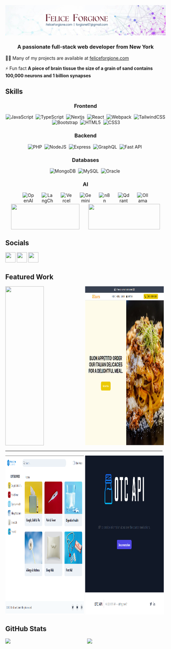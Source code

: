 ![logo](https://github.com/feliceforgione/feliceforgione/blob/main/img/githubbanner.jpg)
<h3 align="center">A passionate full-stack web developer from New York</h3>

👨‍💻 Many of my projects are available at [feliceforgione.com](feliceforgione.com)

⚡ Fun fact **A piece of brain tissue the size of a grain of sand contains
100,000 neurons and 1 billion synapses**
<br />

<div align="none" style="clear: both"></div>

## Skills
<div align="center">
  <H3> Frontend</H3>
  <img
      src="https://raw.githubusercontent.com/danielcranney/readme-generator/main/public/icons/skills/javascript-colored.svg"
      width="36"
      height="36"
      alt="JavaScript"
      title="JavaScript"
  />&nbsp;
  <img
      src="https://raw.githubusercontent.com/danielcranney/readme-generator/main/public/icons/skills/typescript-colored.svg"
      width="36"
      height="36"
      alt="TypeScript"
  />&nbsp;
  <img
      src="https://feliceforgione.com/icons/nextjs.svg"
      width="36"
      height="36"
      alt="Nextjs"
  />&nbsp;
  <img
      src="https://raw.githubusercontent.com/danielcranney/readme-generator/main/public/icons/skills/react-colored.svg"
      width="36"
      height="36"
      alt="React"
  />&nbsp;
<img
      src="https://raw.githubusercontent.com/danielcranney/readme-generator/main/public/icons/skills/webpack-colored.svg"
      width="36"
      height="36"
      alt="Webpack"
  />&nbsp;
  <img
      src="https://raw.githubusercontent.com/danielcranney/readme-generator/main/public/icons/skills/tailwindcss-colored.svg"
      width="36"
      height="36"
      alt="TailwindCSS"
  />&nbsp;
<img
      src="https://raw.githubusercontent.com/danielcranney/readme-generator/main/public/icons/skills/bootstrap-colored.svg"
      width="36"
      height="36"
      alt="Bootstrap"
  />&nbsp;
  <img
      src="https://raw.githubusercontent.com/danielcranney/readme-generator/main/public/icons/skills/html5-colored.svg"
      width="36"
      height="36"
      alt="HTML5"
  />&nbsp;
  <img
      src="https://raw.githubusercontent.com/danielcranney/readme-generator/main/public/icons/skills/css3-colored.svg"
      width="36"
      height="36"
      alt="CSS3"
  />&nbsp;
</div>

<div align="center">  
  <H3> Backend</H3>
  <img
      src="https://raw.githubusercontent.com/danielcranney/readme-generator/main/public/icons/skills/php-colored.svg"
      width="36"
      height="36"
      alt="PHP"
  />&nbsp;
<img
      src="https://raw.githubusercontent.com/danielcranney/readme-generator/main/public/icons/skills/nodejs-colored.svg"
      width="36"
      height="36"
      alt="NodeJS"
  />&nbsp;
  <img
      src="https://raw.githubusercontent.com/danielcranney/readme-generator/main/public/icons/skills/express-colored.svg"
      width="36"
      height="36"
      alt="Express"
  />&nbsp;
 <img
      src="https://raw.githubusercontent.com/danielcranney/readme-generator/main/public/icons/skills/graphql-colored.svg"
      width="36"
      height="36"
      alt="GraphQL"
  />&nbsp;
  <img
      src="https://raw.githubusercontent.com/danielcranney/readme-generator/main/public/icons/skills/fastapi-colored.svg"
      width="36"
      height="36"
      alt="Fast API"
  />&nbsp;
</div>
<div align="center">
  <H3> Databases</H3>
  <img
      src="https://raw.githubusercontent.com/danielcranney/readme-generator/main/public/icons/skills/mongodb-colored.svg"
      width="36"
      height="36"
      alt="MongoDB"
  />&nbsp;
  <img
      src="https://raw.githubusercontent.com/danielcranney/readme-generator/main/public/icons/skills/mysql-colored.svg"
      width="36"
      height="36"
      alt="MySQL"
  />&nbsp;
<img
      src="https://raw.githubusercontent.com/danielcranney/readme-generator/main/public/icons/skills/oracle-colored.svg"
      width="36"
      height="36"
      alt="Oracle"
  />&nbsp;
</div>
<div align="center">
  <h3>AI</h3>
  <div
    style="display: flex; flex-wrap: wrap; gap: 10px; justify-content: center"
  >
    <img
      alt="OpenAI"
      title="OpenAI"
      width="36"
      height="36"
      src="https://feliceforgione.com/icons/openai.svg"
    />&nbsp;
    <img
      alt="LangChain"
      title="LangChain"
      width="36"
      height="36"
      src="https://feliceforgione.com/icons/langchain.svg"
    />&nbsp;
    <img
      alt="Vercel AI"
      title="Vercel AI"
      width="36"
      height="36"
      src="https://feliceforgione.com/icons/vercel.svg"
    />&nbsp;
    <img
      alt="Gemini"
      title="Gemini"
      width="36"
      height="36"
      src="https://feliceforgione.com/icons/gemini.svg"
    />&nbsp;
    <img
      alt="n8n"
      title="n8n"
      width="36"
      height="36"
      src="https://feliceforgione.com/icons/n8n.svg"
    />&nbsp;
    <img
      alt="Qdrant"
      title="Qdrant"
      width="36"
      height="36"
      src="https://feliceforgione.com/icons/qdrant.png"
    />&nbsp;
    <img
      alt="Ollama"
      title="Ollama"
      width="36"
      height="36"
      src="https://feliceforgione.com/icons/ollama.svg"
    />
  </div>
</div>

<div
  style="display: flex; align-items: center; justify-content: center; gap: 10px"
>
  <img
    width="215"
    height="80"
    src="https://feliceforgione.com/_next/image?url=%2Fmicrosoft-certified-ai-engineer-badge.png&w=640&q=75"
  />&nbsp;&nbsp;<img
    width="225"
    height="80"
    src="https://feliceforgione.com/_next/image?url=%2Foracle-dba-badge.png&w=640&q=75"
  />
</div>

## Socials

<p align="left">
  <a
    href="https://www.github.com/feliceforgione"
    target="_blank"
    rel="noreferrer"
    ><img
      src="https://raw.githubusercontent.com/danielcranney/readme-generator/main/public/icons/socials/github.svg"
      width="32"
      height="32"
  /></a>
  <a
    href="https://www.linkedin.com/in/feliceforgione"
    target="_blank"
    rel="noreferrer"
    ><img
      src="https://raw.githubusercontent.com/danielcranney/readme-generator/main/public/icons/socials/linkedin.svg"
      width="32"
      height="32"
  /></a>
  <a href="https://www.twitter.com/forgione67" target="_blank" rel="noreferrer"
    ><img
      src="https://raw.githubusercontent.com/danielcranney/readme-generator/main/public/icons/socials/twitter.svg"
      width="32"
      height="32"
  /></a>
</p>

## Featured Work
<a href="https://github.com/feliceforgione/foodiegram"><img
    src="https://user-images.githubusercontent.com/93881327/210208867-2cb251ad-941b-41c4-a0f5-e276efde21da.png"
    width="49%"
    height="500px"
/></a>
<a href="https://github.com/feliceforgione/iEats2"><img
    src="https://raw.githubusercontent.com/feliceforgione/iEats2/main/public/ieatsScreenshot.jpg"
    width="49%"
    height="500px"
/></a>
<hr width="98%" />
<a href="https://github.com/feliceforgione/medicineCabinet"
  ><img
    src="https://raw.githubusercontent.com/feliceforgione/medicineCabinet/main/public/medicineCabinetScreenshot.png"
    width="49%"
    height="500px"
/></a>
<a href="https://github.com/feliceforgione/otc_api"
  ><img
    src="https://raw.githubusercontent.com/feliceforgione/otc_api/main/public/otc_api_homeScreenshot.png"
    width="49%"
    height="500px"
/></a>

## GitHub Stats
<div style="display: flex; justify-content: space-between">
  <img
    align="center"
    src="https://github-readme-stats-git-masterrstaa-rickstaa.vercel.app/api?username=feliceforgione&&show_icons=true&theme=tokyonight"
    width="49%"
  />
  <img
    align="center"
    src="https://github-readme-streak-stats.herokuapp.com/?user=feliceforgione&theme=tokyonight"
    width="49%"
  />
</div>
